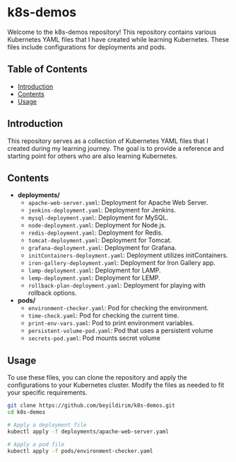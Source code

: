 # k8s-demos

Welcome to the k8s-demos repository! This repository contains various Kubernetes YAML files that I have created while learning Kubernetes. These files include configurations for deployments and pods.

## Table of Contents
- [Introduction](#introduction)
- [Contents](#contents)
- [Usage](#usage)

## Introduction
This repository serves as a collection of Kubernetes YAML files that I created during my learning journey. The goal is to provide a reference and starting point for others who are also learning Kubernetes.

## Contents
- **deployments/**
  - `apache-web-server.yaml`: Deployment for Apache Web Server.
  - `jenkins-deployment.yaml`: Deployment for Jenkins.
  - `mysql-deployment.yaml`: Deployment for MySQL.
  - `node-deployment.yaml`: Deployment for Node.js.
  - `redis-deployment.yaml`: Deployment for Redis.
  - `tomcat-deployment.yaml`: Deployment for Tomcat.
  - `grafana-deployment.yaml`: Deployment for Grafana.
  - `initContainers-deployment.yaml`: Deployment utilizes initContainers.
  - `iron-gallery-deployment.yaml`: Deployment for Iron Gallery app.
  - `lamp-deployment.yaml`: Deployment for LAMP.
  - `lemp-deployment.yaml`: Deployment for LEMP.
  - `rollback-plan-deployment.yaml`: Deployment for playing with rollback options.
- **pods/**
  - `environment-checker.yaml`: Pod for checking the environment.
  - `time-check.yaml`: Pod for checking the current time.
  - `print-env-vars.yaml`: Pod to print environment variables.
  - `persistent-volume-pod.yaml`: Pod that uses a persistent volume
  - `secrets-pod.yaml`: Pod mounts secret volume
## Usage
To use these files, you can clone the repository and apply the configurations to your Kubernetes cluster. Modify the files as needed to fit your specific requirements.

```bash
git clone https://github.com/beyildirim/k8s-demos.git
cd k8s-demos

# Apply a deployment file
kubectl apply -f deployments/apache-web-server.yaml

# Apply a pod file
kubectl apply -f pods/environment-checker.yaml

```
